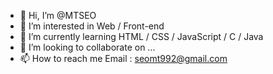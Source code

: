 - 👋 Hi, I’m @MTSEO
- 👀 I’m interested in Web / Front-end
- 🌱 I’m currently learning HTML / CSS / JavaScript / C / Java
- 💞️ I’m looking to collaborate on ...
- 📫 How to reach me Email : seomt992@gmail.com

<!---
MTSEO1/MTSEO1 is a ✨ special ✨ repository because its `README.md` (this file) appears on your GitHub profile.
You can click the Preview link to take a look at your changes.
--->
